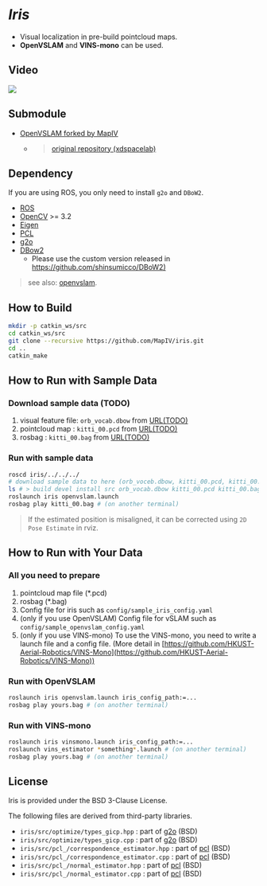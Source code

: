 # *Iris*
* Visual localization in pre-build pointcloud maps.
* **OpenVSLAM** and **VINS-mono**  can be used.

## Video
[![](https://img.youtube.com/vi/a_BnifwBZC8/0.jpg)](https://www.youtube.com/watch?v=a_BnifwBZC8)


## Submodule 
* [OpenVSLAM forked by MapIV](https://github.com/MapIV/openvslam.git)
  * > [original repository (xdspacelab)](https://github.com/xdspacelab/openvslam)

## Dependency
If you are using ROS, you only need to install `g2o` and `DBoW2`.
* [ROS](http://wiki.ros.org/)
* [OpenCV](https://opencv.org/) >= 3.2
* [Eigen](http://eigen.tuxfamily.org/index.php?title=Main_Page) 
* [PCL](https://pointclouds.org/)
* [g2o](https://github.com/RainerKuemmerle/g2o)
* [DBow2](https://github.com/shinsumicco/DBoW2.git)
  * Please use the custom version released in [https://github.com/shinsumicco/DBoW2)](https://github.com/shinsumicco/DBoW2)

> see also: [openvslam](https://openvslam.readthedocs.io/en/master/installation.html#dependencies).

## How to Build
```bash
mkdir -p catkin_ws/src
cd catkin_ws/src
git clone --recursive https://github.com/MapIV/iris.git
cd ..
catkin_make
```

## How to Run with Sample Data
### Download sample data (TODO)
1. visual feature file: `orb_vocab.dbow` from [URL(TODO)](https://www.map4.jp/)
2. pointcloud map : `kitti_00.pcd` from [URL(TODO)](https://www.map4.jp/)
3. rosbag : `kitti_00.bag` from [URL(TODO)](https://www.map4.jp/)

### Run with sample data
```bash
roscd iris/../../../
# download sample data to here (orb_voceb.dbow, kitti_00.pcd, kitti_00.bag)
ls # > build devel install src orb_vocab.dbow kitti_00.pcd kitti_00.bag
roslaunch iris openvslam.launch
rosbag play kitti_00.bag # (on another terminal)
```
> If the estimated position is misaligned, it can be corrected using `2D Pose Estimate` in rviz.


## How to Run with Your Data
### All you need to prepare
1. pointcloud map file (*.pcd)
1. rosbag (*.bag)
1. Config file for iris such as `config/sample_iris_config.yaml`
2. (only if you use OpenVSLAM) Config file for vSLAM such as `config/sample_openvslam_config.yaml` 
3. (only if you use VINS-mono) To use the VINS-mono, you need to write a launch file and a config file. (More detail in [https://github.com/HKUST-Aerial-Robotics/VINS-Mono](https://github.com/HKUST-Aerial-Robotics/VINS-Mono))

### Run with OpenVSLAM
```bash
roslaunch iris openvslam.launch iris_config_path:=... 
rosbag play yours.bag # (on another terminal)
```
### Run with VINS-mono
```bash
roslaunch iris vinsmono.launch iris_config_path:=... 
roslaunch vins_estimator *something*.launch # (on another terminal)
rosbag play yours.bag # (on another terminal)
```

## License
Iris is provided under the BSD 3-Clause License.

The following files are derived from third-party libraries.
* `iris/src/optimize/types_gicp.hpp` : part of [g2o](https://github.com/RainerKuemmerle/g2o) (BSD)
* `iris/src/optimize/types_gicp.cpp` : part of [g2o](https://github.com/RainerKuemmerle/g2o) (BSD)
* `iris/src/pcl_/correspondence_estimator.hpp` : part of [pcl](https://github.com/PointCloudLibrary/pcl) (BSD)
* `iris/src/pcl_/correspondence_estimator.cpp` : part of [pcl](https://github.com/PointCloudLibrary/pcl) (BSD)
* `iris/src/pcl_/normal_estimator.hpp` : part of [pcl](https://github.com/PointCloudLibrary/pcl) (BSD)
* `iris/src/pcl_/normal_estimator.cpp` : part of [pcl](https://github.com/PointCloudLibrary/pcl) (BSD)